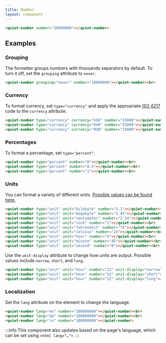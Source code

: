 ```yaml
---
title: Number
layout: component
---
```


```html {.example}
<quiet-number number="10000000"></quiet-number>
```

## Examples

### Grouping

The formatter groups numbers with thousands separators by default. To turn it off, set the `grouping` attribute to `never`.

```html {.example}
<quiet-number grouping="never" number="10000000"></quiet-number><br>
```

### Currency

To format currency, set `type="currency"` and apply the appropriate [ISO 4217](https://en.wikipedia.org/wiki/ISO_4217) code to the `currency` attribute.

```html {.example}
<quiet-number type="currency" currency="USD" number="25000"></quiet-number><br>
<quiet-number type="currency" currency="EUR" number="25000"></quiet-number><br>
<quiet-number type="currency" currency="RUB" number="25000"></quiet-number>
```

### Percentages

To format a percentage, set `type="percent"`.

```html {.example}
<quiet-number type="percent" number="0"></quiet-number><br>
<quiet-number type="percent" number="0.5"></quiet-number><br>
<quiet-number type="percent" number="1"></quiet-number><br>
```

### Units

You can format a variety of different units. [Possible values can be found here.](https://tc39.es/ecma402/#table-sanctioned-single-unit-identifiers)

```html {.example}
<quiet-number type="unit" unit="kilobyte" number="5.1"></quiet-number><br>
<quiet-number type="unit" unit="megabyte" number="3.45"></quiet-number><br>
<quiet-number type="unit" unit="centimeter" number="2.54"></quiet-number><br>
<quiet-number type="unit" unit="inch" number="1"></quiet-number><br>
<quiet-number type="unit" unit="fahrenheit" number="75"></quiet-number><br>
<quiet-number type="unit" unit="celsius" number="24"></quiet-number><br>
<quiet-number type="unit" unit="hour" number="6"></quiet-number><br>
<quiet-number type="unit" unit="minute" number="45"></quiet-number><br>
<quiet-number type="unit" unit="second" number="8"></quiet-number><br>
```

Use the `unit-display` attribute to change how units are output. Possible values include `narrow`, `short`, and `long`.

```html {.example}
<quiet-number type="unit" unit="hour" number="12" unit-display="narrow"></quiet-number><br>
<quiet-number type="unit" unit="hour" number="12" unit-display="short"></quiet-number><br>
<quiet-number type="unit" unit="hour" number="12" unit-display="long"></quiet-number><br>
```

### Localization

Set the `lang` attribute on the element to change the language.

```html {.example}
<quiet-number lang="en" number="100000000"></quiet-number><br>
<quiet-number lang="de" number="100000000"></quiet-number><br>
<quiet-number lang="ru" number="100000000"></quiet-number>
```

:::info
This component also updates based on the page's language, which can be set using `<html lang="…">`.
:::

